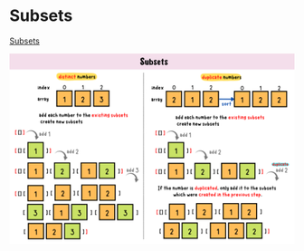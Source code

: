 # Subsets
[Subsets]()

![subsets-summary-card](https://github.com/ClaireLee22/Leetcode/blob/main/LeetCode%2078%2090-subset/images/subsets.png)
